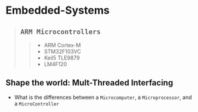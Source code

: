 # Embedded-Systems

> ## `ARM Microcontrollers`
>  >- ARM Cortex-M
>  > - STM32F103VC
>  >- Keil5 TLE9879
>  >- LM4F120

## Shape the world: Mult-Threaded Interfacing

- What is the differences between a `Microcomputer`, a `Microprocessor`, and a `MicroController`
